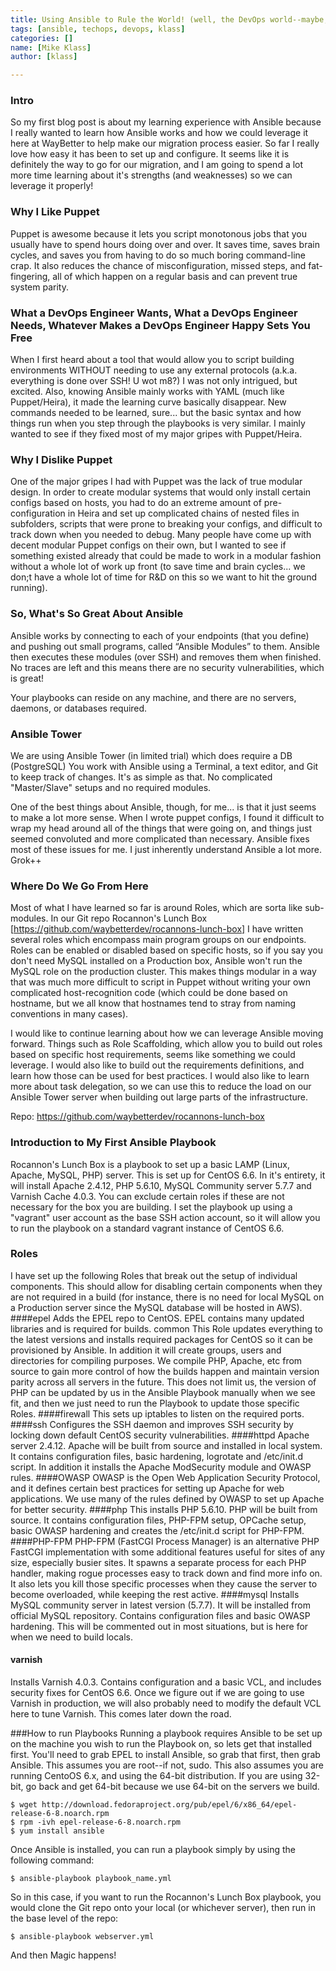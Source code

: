 ```yaml
---
title: Using Ansible to Rule the World! (well, the DevOps world--maybe, I guess)
tags: [ansible, techops, devops, klass]
categories: []
name: [Mike Klass]
author: [klass]

---
```


### Intro
So my first blog post is about my learning experience with Ansible because I really wanted to learn how Ansible works and how we could leverage it here at WayBetter to help make our migration process easier. So far I really love how easy it has been to set up and configure. It seems like it is definitely the way to go for our migration, and I am going to spend a lot more time learning about it's strengths (and weaknesses) so we can leverage it properly!

### Why I Like Puppet
Puppet is awesome because it lets you script monotonous jobs that you usually have to spend hours doing over and over. It saves time, saves brain cycles, and saves you from having to do so much boring command-line crap. It also reduces the chance of misconfiguration, missed steps, and fat-fingering, all of which happen on a regular basis and can prevent true system parity.

### What a DevOps Engineer Wants, What a DevOps Engineer Needs, Whatever Makes a DevOps Engineer Happy Sets You Free
When I first heard about a tool that would allow you to script building environments WITHOUT needing to use any external protocols (a.k.a. everything is done over SSH! U wot m8?) I was not only intrigued, but excited. Also, knowing Ansible mainly works with YAML (much like Puppet/Heira), it made the learning curve basically disappear. New commands needed to be learned, sure... but the basic syntax and how things run when you step through the playbooks is very similar. I mainly wanted to see if they fixed most of my major gripes with Puppet/Heira.

### Why I Dislike Puppet
One of the major gripes I had with Puppet was the lack of true modular design. In order to create modular systems that would only install certain configs based on hosts, you had to do an extreme amount of pre-configuration in Heira and set up complicated chains of nested files in subfolders, scripts that were prone to breaking your configs, and difficult to track down when you needed to debug. Many people have come up with decent modular Puppet configs on their own, but I wanted to see if something existed already that could be made to work in a modular fashion without a whole lot of work up front (to save time and brain cycles... we don;t have a whole lot of time for R&D on this so we want to hit the ground running).

### So, What's So Great About Ansible
Ansible works by connecting to each of your endpoints (that you define) and pushing out small programs, called “Ansible Modules” to them. Ansible then executes these modules (over SSH) and removes them when finished. No traces are left and this means there are no security vulnerabilities, which is great!

Your playbooks can reside on any machine, and there are no servers, daemons, or databases required.

### Ansible Tower
We are using Ansible Tower (in limited trial) which does require a DB (PostgreSQL)
You work with Ansible using a Terminal, a text editor, and Git to keep track of changes. It's as simple as that. No complicated "Master/Slave" setups and no required modules.

One of the best things about Ansible, though, for me... is that it just seems to make a lot more sense. When I wrote puppet configs, I found it difficult to wrap my head around all of the things that were going on, and things just seemed convoluted and more complicated than necessary. Ansible fixes most of these issues for me. I just inherently understand Ansible a lot more. Grok++

### Where Do We Go From Here
Most of what I have learned so far is around Roles, which are sorta like sub-modules. In our Git repo Rocannon's Lunch Box [https://github.com/waybetterdev/rocannons-lunch-box] I have written several roles which encompass main program groups on our endpoints. Roles can be enabled or disabled based on specific hosts, so if you say you don't need MySQL installed on a Production box, Ansible won't run the MySQL role on the production cluster. This makes things modular in a way that was much more difficult to script in Puppet without writing your own complicated host-recognition code (which could be done based on hostname, but we all know that hostnames tend to stray from naming conventions in many cases).

I would like to continue learning about how we can leverage Ansible moving forward. Things such as Role Scaffolding, which allow you to build out roles based on specific host requirements, seems like something we could leverage. I would also like to build out the requirements definitions, and learn how those can be used for best practices. I would also like to learn more about task delegation, so we can use this to reduce the load on our Ansible Tower server when building out large parts of the infrastructure.

Repo: https://github.com/waybetterdev/rocannons-lunch-box

### Introduction to My First Ansible Playbook
Rocannon's Lunch Box is a playbook to set up a basic LAMP (Linux, Apache, MySQL, PHP) server. This is set up for CentOS 6.6.
In it's entirety, it will install Apache 2.4.12, PHP 5.6.10, MySQL Community server 5.7.7 and Varnish Cache 4.0.3.
You can exclude certain roles if these are not necessary for the box you are building.
I set the playbook up using a "vagrant" user account as the base SSH action account, so it will allow you to run the playbook on a standard vagrant instance of CentOS 6.6.

### Roles
I have set up the following Roles that break out the setup of individual components. This should allow for disabling certain components when they are not required in a build (for instance, there is no need for local MySQL on a Production server since the MySQL database will be hosted in AWS).
####epel
Adds the EPEL repo to CentOS. EPEL contains many updated libraries and is required for builds.
common
This Role updates everything to the latest versions and installs required packages for CentOS so it can be provisioned by Ansible. In addition it will create groups, users and directories for compiling purposes. We compile PHP, Apache, etc from source to gain more control of how the builds happen and maintain version parity across all servers in the future. This does not limit us, the version of PHP can be updated by us in the Ansible Playbook manually when we see fit, and then we just need to run the Playbook to update those specific Roles.
####firewall
This sets up iptables to listen on the required ports.
####ssh
Configures  the SSH daemon and improves SSH security by locking down default CentOS security vulnerabilities. 
####httpd
Apache server 2.4.12. Apache will be built from source and installed in local system. It contains configuration files, basic hardening, logrotate and /etc/init.d script. In addition it installs the Apache ModSecurity module and OWASP rules.
####OWASP
OWASP is the Open Web Application Security Protocol, and it defines certain best practices for setting up Apache for web applications. We use many of the rules defined by OWASP to set up Apache for better security.
####php
This installs PHP 5.6.10. PHP will be built from source. It contains configuration files, PHP-FPM setup, OPCache setup, basic OWASP hardening and creates the /etc/init.d script for PHP-FPM.
####PHP-FPM
PHP-FPM (FastCGI Process Manager) is an alternative PHP FastCGI implementation with some additional features useful for sites of any size, especially busier sites. It spawns a separate process for each PHP handler, making rogue processes easy to track down and find more info on. It also lets you kill those specific processes when they cause the server to become overloaded, while keeping the rest active.
####mysql
Installs MySQL community server in latest version (5.7.7). It will be installed from official MySQL repository. Contains configuration files and basic OWASP hardening. This will be commented out in most situations, but is here for when we need to build locals.
#### varnish
Installs Varnish 4.0.3. Contains configuration and a basic VCL, and includes security fixes for CentOS 6.6. Once we figure out if we are going to use Varnish in production, we will also probably need to modify the default VCL here to tune Varnish. This comes later down the road.

###How to run Playbooks
Running a playbook requires Ansible to be set up on the machine you wish to run the Playbook on, so lets get that installed first. You'll need to grab EPEL to install Ansible, so grab that first, then grab Ansible. This assumes you are root--if not, sudo. This also assumes you are running CentoOS 6.x, and using the 64-bit distribution. If you are using 32-bit, go back and get 64-bit because we use 64-bit on the servers we build.

	$ wget http://download.fedoraproject.org/pub/epel/6/x86_64/epel-release-6-8.noarch.rpm
	$ rpm -ivh epel-release-6-8.noarch.rpm
	$ yum install ansible

Once Ansible is installed, you can run a playbook simply by using the following command:

	$ ansible-playbook playbook_name.yml

So in this case, if you want to run the Rocannon's Lunch Box playbook, you would clone the Git repo onto your local (or whichever server), then run in the base level of the repo:

	$ ansible-playbook webserver.yml

And then Magic happens!
